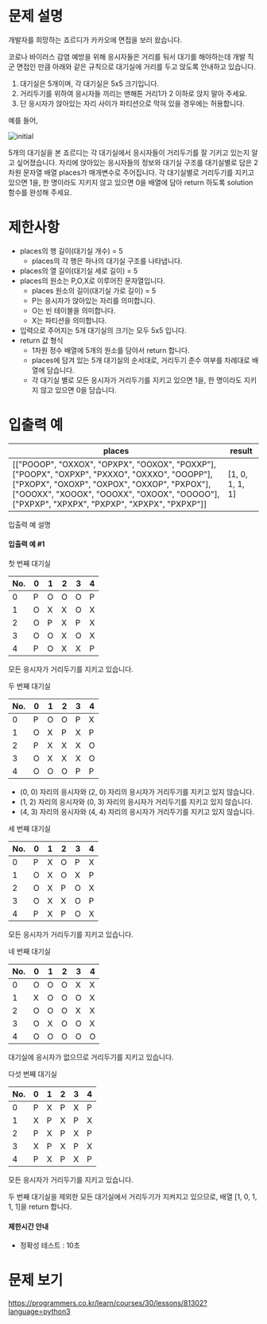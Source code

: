 # 문제 설명
개발자를 희망하는 죠르디가 카카오에 면접을 보러 왔습니다.

코로나 바이러스 감염 예방을 위해 응시자들은 거리를 둬서 대기를 해야하는데 개발 직군 면접인 만큼
아래와 같은 규칙으로 대기실에 거리를 두고 앉도록 안내하고 있습니다.

1. 대기실은 5개이며, 각 대기실은 5x5 크기입니다.
2. 거리두기를 위하여 응시자들 끼리는 맨해튼 거리1가 2 이하로 앉지 말아 주세요.
3. 단 응시자가 앉아있는 자리 사이가 파티션으로 막혀 있을 경우에는 허용합니다.

예를 들어,

![initial](https://user-images.githubusercontent.com/29745280/147034524-a1ef86f7-82f7-4299-a0f0-8a981241ab63.PNG)

5개의 대기실을 본 죠르디는 각 대기실에서 응시자들이 거리두기를 잘 기키고 있는지 알고 싶어졌습니다. 자리에 앉아있는 응시자들의 정보와 대기실 구조를 대기실별로 담은 2차원 문자열 배열 places가 매개변수로 주어집니다. 각 대기실별로 거리두기를 지키고 있으면 1을, 한 명이라도 지키지 않고 있으면 0을 배열에 담아 return 하도록 solution 함수를 완성해 주세요.

# 제한사항

+ places의 행 길이(대기실 개수) = 5
    + places의 각 행은 하나의 대기실 구조를 나타냅니다.
+ places의 열 길이(대기실 세로 길이) = 5
+ places의 원소는 P,O,X로 이루어진 문자열입니다.
    + places 원소의 길이(대기실 가로 길이) = 5
    + P는 응시자가 앉아있는 자리를 의미합니다.
    + O는 빈 테이블을 의미합니다.
    + X는 파티션을 의미합니다.
+ 입력으로 주어지는 5개 대기실의 크기는 모두 5x5 입니다.
+ return 값 형식
    + 1차원 정수 배열에 5개의 원소를 담아서 return 합니다.
    + places에 담겨 있는 5개 대기실의 순서대로, 거리두기 준수 여부를 차례대로 배열에 담습니다.
    + 각 대기실 별로 모든 응시자가 거리두기를 지키고 있으면 1을, 한 명이라도 지키지 않고 있으면 0을 담습니다.

# 입출력 예
| places |	result |
|-------|------|
| [["POOOP", "OXXOX", "OPXPX", "OOXOX", "POXXP"], ["POOPX", "OXPXP", "PXXXO", "OXXXO", "OOOPP"], ["PXOPX", "OXOXP", "OXPOX", "OXXOP", "PXPOX"], ["OOOXX", "XOOOX", "OOOXX", "OXOOX", "OOOOO"], ["PXPXP", "XPXPX", "PXPXP", "XPXPX", "PXPXP"]] |	[1, 0, 1, 1, 1] |


입출력 예 설명


#### 입출력 예 #1

첫 번째 대기실

| No.	| 0	| 1	| 2	| 3	| 4 |
|--|--|--|--|--|--|
| 0	| P	| O	| O	| O	| P |
| 1	| O	| X	| X	| O	| X |
| 2	| O	| P	| X	| P	| X |
| 3	| O	| O	| X	| O	| X |
| 4	| P	| O	| X	| X	| P |

모든 응시자가 거리두기를 지키고 있습니다.


두 번째 대기실

| No.	| 0	| 1	| 2	| 3	| 4 |
|--|--|--|--|--|--|
| 0	| P	| O	| O	| P	| X |
| 1	| O	| X	| P	| X	| P |
| 2	| P	| X	| X	| X	| O |
| 3	| O	| X	| X	| X	| O |
| 4	| O	| O	| O	| P	| P |

+ (0, 0) 자리의 응시자와 (2, 0) 자리의 응시자가 거리두기를 지키고 있지 않습니다.
+ (1, 2) 자리의 응시자와 (0, 3) 자리의 응시자가 거리두기를 지키고 있지 않습니다.
+ (4, 3) 자리의 응시자와 (4, 4) 자리의 응시자가 거리두기를 지키고 있지 않습니다.


세 번째 대기실

| No.	| 0	| 1	| 2	| 3	| 4 |
|--|--|--|--|--|--|
| 0	| P	| X	| O	| P	| X |
| 1	| O	| X	| O	| X	| P |
| 2	| O	| X	| P	| O	| X |
| 3	| O	| X	| X	| O	| P |
| 4	| P	| X	| P	| O	| X |

모든 응시자가 거리두기를 지키고 있습니다.


네 번째 대기실

| No.	| 0	| 1	| 2	| 3	| 4 |
|--|--|--|--|--|--|
| 0	| O	| O	| O	| X	| X |
| 1	| X	| O	| O	| O	| X |
| 2	| O	| O	| O	| X	| X |
| 3	| O	| X	| O	| O	| X |
| 4	| O	| O	| O	| O	| O |

대기실에 응시자가 없으므로 거리두기를 지키고 있습니다.


다섯 번째 대기실

| No.	| 0	| 1	| 2	| 3	| 4 |
|--|--|--|--|--|--|
| 0	| P	| X	| P	| X	| P |
| 1	| X	| P	| X	| P	| X |
| 2	| P	| X	| P	| X	| P |
| 3	| X	| P	| X	| P	| X |
| 4	| P	| X	| P	| X	| P |

모든 응시자가 거리두기를 지키고 있습니다.

두 번째 대기실을 제외한 모든 대기실에서 거리두기가 지켜지고 있으므로, 배열 [1, 0, 1, 1, 1]을 return 합니다.

#### 제한시간 안내

+ 정확성 테스트 : 10초


# 문제 보기
https://programmers.co.kr/learn/courses/30/lessons/81302?language=python3
